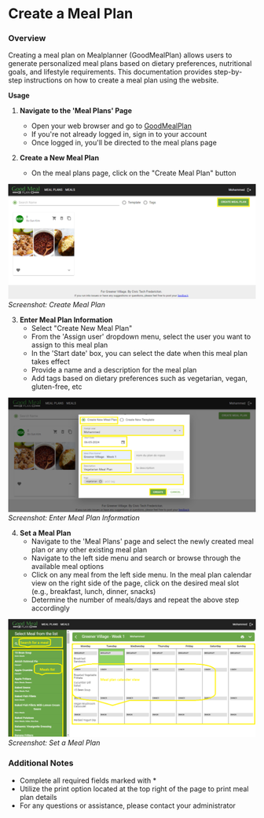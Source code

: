 # Create a Meal Plan

### **Overview**
Creating a meal plan on Mealplanner (GoodMealPlan) allows users to generate personalized meal plans based on dietary preferences, nutritional goals, and lifestyle requirements. This documentation provides step-by-step instructions on how to create a meal plan using the website.

**Usage**

1. **Navigate to the 'Meal Plans' Page**
    - Open your web browser and go to [GoodMealPlan](https://goodmealplan.com/#/mealplans)
    - If you're not already logged in, sign in to your account
    - Once logged in, you'll be directed to the meal plans page

2. **Create a New Meal Plan**
    - On the meal plans page, click on the "Create Meal Plan" button

![Login Page](create-mealplan1.png)
*Screenshot: Create Meal Plan*
         
3. **Enter Meal Plan Information**
    - Select "Create New Meal Plan"
    - From the 'Assign user' dropdown menu, select the user you want to assign to this meal plan
    - In the 'Start date' box, you can select the date when this meal plan takes effect
    - Provide a name and a description for the meal plan
    - Add tags based on dietary preferences such as vegetarian, vegan, gluten-free, etc

![Enter Meal Plan Information](create-mealplan2.png)
*Screenshot: Enter Meal Plan Information*

4. **Set a Meal Plan**
    - Navigate to the 'Meal Plans' page and select the newly created meal plan or any other existing meal plan
    - Navigate to the left side menu and search or browse through the available meal options
    - Click on any meal from the left side menu. In the meal plan calendar view on the right side of the page, click on the desired meal slot (e.g., breakfast, lunch, dinner, snacks)
    - Determine the number of meals/days and repeat the above step accordingly

![Set a Meal Plan](set-mealplan.png)
*Screenshot: Set a Meal Plan* 

### Additional Notes
- Complete all required fields marked with *
- Utilize the print option located at the top right of the page to print meal plan details
- For any questions or assistance, please contact your administrator
